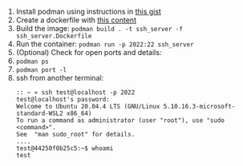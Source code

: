 1. Install podman using instructions in [this gist](https://gist.github.com/ek-nath/af4cdd7144a31a14121bc9c49fec6433#file-install_podman_wsl_ub2004-sh)
2. Create a dockerfile with [this content](https://gist.github.com/ek-nath/5ab01e7bd110a3c4550f011a014d765d#file-ssh_server-dockerfile)
3. Build the image: `podman build . -t ssh_server -f ssh_server.Dockerfile`
4. Run the container: `podman run -p 2022:22 ssh_server`
5. (Optional) Check for open ports and details:
  1. `podman ps`
  2. `podman port -l`
6. ssh from another terminal:
    ```
    :: ~ » ssh test@localhost -p 2022
    test@localhost's password: 
    Welcome to Ubuntu 20.04.4 LTS (GNU/Linux 5.10.16.3-microsoft-standard-WSL2 x86_64)
    To run a command as administrator (user "root"), use "sudo <command>".
    See  "man sudo_root" for details.
    ....
    test@44250f0b25c5:~$ whoami
    test
    ```

